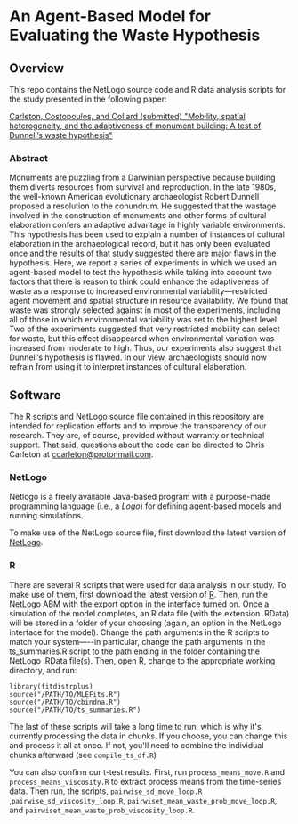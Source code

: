 # An Agent-Based Model for Evaluating the Waste Hypothesis
## Overview
This repo contains the NetLogo source code and R data analysis scripts for the study presented in the following paper:

[Carleton, Costopoulos, and Collard (submitted) "Mobility, spatial heterogeneity, and the adaptiveness of monument building: A test of Dunnell’s waste hypothesis"](https://osf.io/gd6js/)

### Abstract
Monuments are puzzling from a Darwinian perspective because building them diverts resources from survival and reproduction. In the late 1980s, the well-known American evolutionary archaeologist Robert Dunnell proposed a resolution to the conundrum. He suggested that the wastage involved in the construction of monuments and other forms of cultural elaboration confers an adaptive advantage in highly variable environments. This hypothesis has been used to explain a number of instances of cultural elaboration in the archaeological record, but it has only been evaluated once and the results of that study suggested there are major flaws in the hypothesis. Here, we report a series of experiments in which we used an agent-based model to test the hypothesis while taking into account two factors that there is reason to think could enhance the adaptiveness of waste as a response to increased environmental variability—restricted agent movement and spatial structure in resource availability. We found that waste was strongly selected against in most of the experiments, including all of those in which environmental variability was set to the highest level. Two of the experiments suggested that very restricted mobility can select for waste, but this effect disappeared when environmental variation was increased from moderate to high. Thus, our experiments also suggest that Dunnell’s hypothesis is flawed. In our view, archaeologists should now refrain from using it to interpret instances of cultural elaboration.

## Software
The R scripts and NetLogo source file contained in this repository are intended for replication efforts and to improve the transparency of our research. They are, of course, provided without warranty or technical support. That said, questions about the code can be directed to Chris Carleton at ccarleton@protonmail.com.

### NetLogo
Netlogo is a freely available Java-based program with a purpose-made programming language (i.e., a *Logo*) for defining agent-based models and running simulations.

To make use of the NetLogo source file, first download the latest version of [NetLogo](https://ccl.northwestern.edu/netlogo/download.shtml).

### R
There are several R scripts that were used for data analysis in our study. To make use of them, first download the latest version of [R](https://www.r-project.org/). Then, run the NetLogo ABM with the export option in the interface turned on. Once a simulation of the model completes, an R data file (with the extension .RData) will be stored in a folder of your choosing (again, an option in the NetLogo interface for the model). Change the path arguments in the R scripts to match your system—--in particular, change the path arguments in the ts_summaries.R script to the path ending in the folder containing the NetLogo .RData file(s). Then, open R, change to the appropriate working directory, and run:

```
library(fitdistrplus)
source("/PATH/TO/MLEFits.R")
source("/PATH/TO/cbindna.R")
source("/PATH/TO/ts_summaries.R")
```
The last of these scripts will take a long time to run, which is why it's currently processing the data in chunks. If you choose, you can change this and process it all at once. If not, you'll need to combine the individual chunks afterward (see `compile_ts_df.R`)

You can also confirm our t-test results. First, run `process_means_move.R` and `process_means_viscosity.R` to extract process means from the time-series data. Then run, the scripts, `pairwise_sd_move_loop.R` ,`pairwise_sd_viscosity_loop.R`, `pairwiset_mean_waste_prob_move_loop.R`, and `pairwiset_mean_waste_prob_viscosity_loop.R`.
